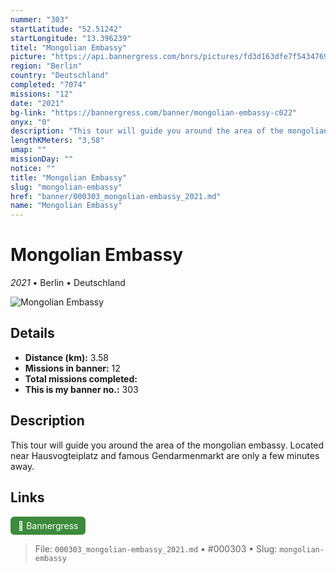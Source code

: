 ```yaml
---
nummer: "303"
startLatitude: "52.51242"
startLongitude: "13.396239"
titel: "Mongolian Embassy"
picture: "https://api.bannergress.com/bnrs/pictures/fd3d163dfe7f5434769fb7900fedf27b"
region: "Berlin"
country: "Deutschland"
completed: "7074"
missions: "12"
date: "2021"
bg-link: "https://bannergress.com/banner/mongolian-embassy-c022"
onyx: "0"
description: "This tour will guide you around the area of the mongolian embassy.  Located near Hausvogteiplatz and famous Gendarmenmarkt are only a few minutes away."
lengthKMeters: "3,58"
umap: ""
missionDay: ""
notice: ""
title: "Mongolian Embassy"
slug: "mongolian-embassy"
href: "banner/000303_mongolian-embassy_2021.md"
name: "Mongolian Embassy"
---
```

# Mongolian Embassy

*2021* • Berlin • Deutschland

![Mongolian Embassy](https://api.bannergress.com/bnrs/pictures/fd3d163dfe7f5434769fb7900fedf27b)



## Details
- **Distance (km):** 3.58
- **Missions in banner:** 12
- **Total missions completed:** 
- **This is my banner no.:** 303



## Description
This tour will guide you around the area of the mongolian embassy.  Located near Hausvogteiplatz and famous Gendarmenmarkt are only a few minutes away.



## Links
<a href="https://bannergress.com/banner/mongolian-embassy-c022" target="_blank" style="display:inline-block;margin-right:8px;padding:6px 12px;background:#3c8b3c;color:#fff;text-decoration:none;border-radius:6px;">🔗 Bannergress</a>



> File: `000303_mongolian-embassy_2021.md` • #000303 • Slug: `mongolian-embassy`

